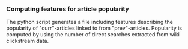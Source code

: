 ### Computing features for article popularity
The python script generates a file including features describing the popularity of "curr"-articles linked to from "prev"-articles. Popularity is computed by using the number of direct searches extracted from wiki clickstream data.
